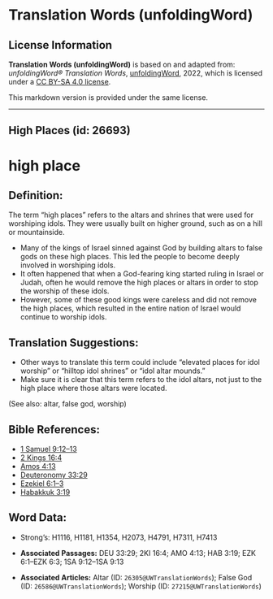 # Translation Words (unfoldingWord)

## License Information

**Translation Words (unfoldingWord)** is based on and adapted from: _unfoldingWord® Translation Words_, [unfoldingWord](https://unfoldingword.org/utw), 2022, which is licensed under a [CC BY-SA 4.0 license](https://creativecommons.org/licenses/by-sa/4.0/legalcode.en).

This markdown version is provided under the same license.



--------------------------------

## High Places (id: 26693)

high place
==========

Definition:
-----------

The term “high places” refers to the altars and shrines that were used for worshiping idols. They were usually built on higher ground, such as on a hill or mountainside.

* Many of the kings of Israel sinned against God by building altars to false gods on these high places. This led the people to become deeply involved in worshiping idols.
* It often happened that when a God\-fearing king started ruling in Israel or Judah, often he would remove the high places or altars in order to stop the worship of these idols.
* However, some of these good kings were careless and did not remove the high places, which resulted in the entire nation of Israel would continue to worship idols.

Translation Suggestions:
------------------------

* Other ways to translate this term could include “elevated places for idol worship” or “hilltop idol shrines” or “idol altar mounds.”
* Make sure it is clear that this term refers to the idol altars, not just to the high place where those altars were located.

(See also: altar, false god, worship)

Bible References:
-----------------

* [1 Samuel 9:12–13](https://ref.ly/1Sam9:12-1Sam9:13)
* [2 Kings 16:4](https://ref.ly/2Kgs16:4)
* [Amos 4:13](https://ref.ly/Amos4:13)
* [Deuteronomy 33:29](https://ref.ly/Deut33:29)
* [Ezekiel 6:1–3](https://ref.ly/Ezek6:1-Ezek6:3)
* [Habakkuk 3:19](https://ref.ly/Hab3:19)

Word Data:
----------

* Strong’s: H1116, H1181, H1354, H2073, H4791, H7311, H7413

* **Associated Passages:** DEU 33:29; 2KI 16:4; AMO 4:13; HAB 3:19; EZK 6:1–EZK 6:3; 1SA 9:12–1SA 9:13
* **Associated Articles:** Altar (ID: `26305@UWTranslationWords`); False God (ID: `26586@UWTranslationWords`); Worship (ID: `27215@UWTranslationWords`)

